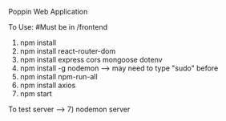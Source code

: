 Poppin Web Application

To Use: #Must be in /frontend
1) npm install
2) npm install react-router-dom
3) npm install express cors mongoose dotenv
4) npm install -g nodemon  --> may need to type "sudo" before
5) npm install npm-run-all
6) npm install axios
7) npm start

To test server --> 7) nodemon server
